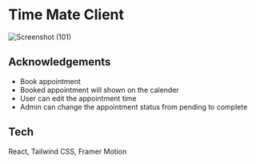 
# Time Mate Client
![Screenshot (101)](https://user-images.githubusercontent.com/61325788/210090627-fe6d4693-6538-4d51-8c59-f85490b410b9.png)



 
## Acknowledgements

 - Book appointment
 - Booked appointment will shown on the calender
 - User can edit the appointment time
 - Admin can change the appointment status from pending to complete
## Tech

React, Tailwind CSS, Framer Motion



